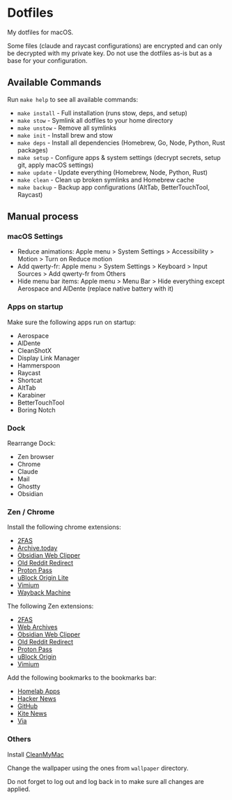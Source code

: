 # Dotfiles

My dotfiles for macOS.

Some files (claude and raycast configurations) are encrypted and can only be decrypted with my private key.
Do not use the dotfiles as-is but as a base for your configuration.

## Available Commands

Run `make help` to see all available commands:

- `make install` - Full installation (runs stow, deps, and setup)
- `make stow` - Symlink all dotfiles to your home directory
- `make unstow` - Remove all symlinks
- `make init` - Install brew and stow
- `make deps` - Install all dependencies (Homebrew, Go, Node, Python, Rust packages)
- `make setup` - Configure apps & system settings (decrypt secrets, setup git, apply macOS settings)
- `make update` - Update everything (Homebrew, Node, Python, Rust)
- `make clean` - Clean up broken symlinks and Homebrew cache
- `make backup` - Backup app configurations (AltTab, BetterTouchTool, Raycast)

## Manual process

### macOS Settings

- Reduce animations: Apple menu > System Settings > Accessibility > Motion > Turn on Reduce motion
- Add qwerty-fr: Apple menu > System Settings > Keyboard > Input Sources > Add qwerty-fr from Others
- Hide menu bar items: Apple menu > Menu Bar > Hide everything except Aerospace and AlDente (replace native battery with it)

### Apps on startup

Make sure the following apps run on startup:

- Aerospace
- AlDente
- CleanShotX
- Display Link Manager
- Hammerspoon
- Raycast
- Shortcat
- AltTab
- Karabiner
- BetterTouchTool
- Boring Notch

### Dock

Rearrange Dock:

- Zen browser
- Chrome
- Claude
- Mail
- Ghostty
- Obsidian

### Zen / Chrome

Install the following chrome extensions:

- [2FAS](https://chromewebstore.google.com/detail/2fas-auth-two-factor-auth/dbfoemgnkgieejfkaddieamagdfepnff)
- [Archive.today](https://chromewebstore.google.com/detail/archivetoday-automator/mmhadhnchpgicjlmlcdfaapkekknnkha)
- [Obsidian Web Clipper](https://chromewebstore.google.com/detail/obsidian-web-clipper/cnjifjpddelmedmihgijeibhnjfabmlf)
- [Old Reddit Redirect](https://chromewebstore.google.com/detail/old-reddit-redirect/dneaehbmnbhcippjikoajpoabadpodje)
- [Proton Pass](https://chromewebstore.google.com/detail/proton-pass-free-password/ghmbeldphafepmbegfdlkpapadhbakde)
- [uBlock Origin Lite](https://chromewebstore.google.com/detail/ublock-origin-lite/ddkjiahejlhfcafbddmgiahcphecmpfh)
- [Vimium](https://chromewebstore.google.com/detail/vimium/dbepggeogbaibhgnhhndojpepiihcmeb)
- [Wayback Machine](https://chromewebstore.google.com/detail/wayback-machine/fpnmgdkabkmnadcjpehmlllkndpkmiak)

The following Zen extensions:

- [2FAS](https://addons.mozilla.org/fr/firefox/addon/2fas-two-factor-authentication/)
- [Web Archives](https://addons.mozilla.org/fr/firefox/addon/view-page-archive/)
- [Obsidian Web Clipper](https://addons.mozilla.org/fr/firefox/addon/web-clipper-obsidian/)
- [Old Reddit Redirect](https://addons.mozilla.org/fr/firefox/addon/old-reddit-redirect/)
- [Proton Pass](https://addons.mozilla.org/fr/firefox/addon/proton-pass/)
- [uBlock Origin](https://addons.mozilla.org/fr/firefox/addon/ublock-origin/)
- [Vimium](https://addons.mozilla.org/fr/firefox/addon/vimium-ff/)

Add the following bookmarks to the bookmarks bar:

- [Homelab Apps](https://apps.guillemot.me/)
- [Hacker News](https://news.ycombinator.com/news)
- [GitHub](https://github.com/)
- [Kite News](https://kite.kagi.com/)
- [Via](https://usevia.app/)

### Others

Install [CleanMyMac](https://macpaw.com/fr/download/cleanmymac)

Change the wallpaper using the ones from `wallpaper` directory.

Do not forget to log out and log back in to make sure all changes are applied.
